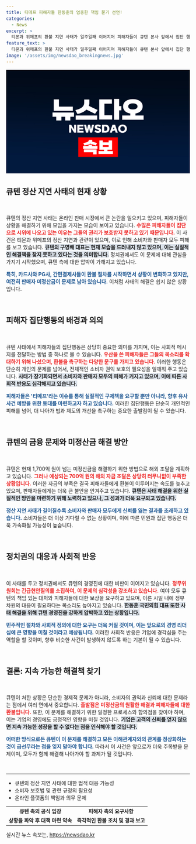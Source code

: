 ```yaml
---
title: 티메프 피해자들 한동훈의 엄중한 책임 묻기 선언!
categories:
  - News
excerpt: >
  티몬과 위메프의 환불 지연 사태가 일주일째 이어지며 피해자들이 큐텐 본사 앞에서 집단 행동에 나섰습니다. 구영배 대표는 여전히 외부에 모습을 드러내지 않고 있으며, 정치권의 압박이 거세지고 있습니다. 해결책이 없는 가운데 소비자와 판매자들, 각종 결제사들이 불만의 목소리를 높이고 있습니다.
feature_text: >
  티몬과 위메프의 환불 지연 사태가 일주일째 이어지며 피해자들이 큐텐 본사 앞에서 집단 행동에 나섰습니다. 구영배 대표는 여전히 외부에 모습을 드러내지 않고 있으며, 정치권의 압박이 거세지고 있습니다. 해결책이 없는 가운데 소비자와 판매자들, 각종 결제사들이 불만의 목소리를 높이고 있습니다.
image: '/assets/img/newsdao_breakingnews.jpg'
---
```


<p><img src="/assets/img/newsdao_breakingnews.jpg" alt="ontimetimes 속보" /></p>

<h2 data-ke-size="size26">큐텐 정산 지연 사태의 현재 상황</h2>

<p data-ke-size="size16">&nbsp;</p>

<p>큐텐의 정산 지연 사태는 온라인 판매 시장에서 큰 논란을 일으키고 있으며, 피해자들이 상황을 해결하기 위해 모임을 가지는 모습이 보이고 있습니다. <b><span style="color: #ee2323;">수많은 피해자들이 집단으로 시위에 나오고 있는 이유는 그들의 권리가 보호받지 못하고 있기 때문입니다.</span></b> 이 사건은 티몬과 위메프의 정산 지연과 관련이 있으며, 이로 인해 소비자와 판매자 모두 피해를 보고 있습니다. <b><span style="background-color: #21538527;">큐텐의 구영배 대표는 현재 모습을 드러내지 않고 있으며, 이는 실질적인 해결책을 찾지 못하고 있다는 것을 의미합니다.</span></b> 정치권에서도 이 문제에 대해 관심을 가지기 시작했으며, 큐텐 측에 대한 압박이 가해지고 있습니다.</p>

<p><b><span style="color: #1a5490;">특히, 카드사와 PG사, 간편결제사들이 환불 절차를 시작하면서 상황이 변화하고 있지만, 여전히 판매자 미정산금이 문제로 남아 있습니다.</span></b> 이처럼 사태의 해결은 쉽지 않은 상황입니다.</p>

<p data-ke-size="size16">&nbsp;</p>

<h2 data-ke-size="size26">피해자 집단행동의 배경과 의의</h2>

<p data-ke-size="size16">&nbsp;</p>

<p>큐텐 사태에서 피해자들의 집단행동은 상당히 중요한 의미를 가지며, 이는 사회적 메시지를 전달하는 방법 중 하나로 볼 수 있습니다. <b><span style="color: #ee2323;">우산을 쓴 피해자들은 그들의 목소리를 확대하기 위해 나섰으며, 환불을 촉구하는 다양한 문구를 가지고 있습니다.</span></b> 이러한 행동은 단순히 개인의 문제를 넘어서, 전체적인 소비자 권익 보호의 필요성을 일깨워 주고 있습니다. <b><span style="background-color: #21538527;">사태가 장기화되면서 소비자와 판매자 모두의 피해가 커지고 있으며, 이에 따른 사회적 반응도 심각해지고 있습니다.</span></b></p>

<p><b><span style="color: #1a5490;">피해자들은 '티메프'라는 이슈를 통해 실질적인 구제책을 요구할 뿐만 아니라, 향후 유사 사건 예방을 위한 토대를 마련하고자 하고 있습니다.</span></b> 이러한 집단행동은 단순히 개인적인 피해를 넘어, 더 나아가 법과 제도의 개선을 촉구하는 중요한 출발점이 될 수 있습니다.</p>

<p data-ke-size="size16">&nbsp;</p>

<h2 data-ke-size="size26">큐텐의 금융 문제와 미정산금 해결 방안</h2>

<p data-ke-size="size16">&nbsp;</p>

<p>큐텐은 현재 1,700억 원이 넘는 미정산금을 해결하기 위한 방법으로 해외 조달을 계획하고 있습니다. <b><span style="color: #ee2323;">그러나 예상되는 700억 원의 해외 자금 조달은 상당히 터무니없이 부족한 상황입니다.</span></b> 이러한 자금의 부족은 결국 피해자들에게 환불이 이루어지는 속도를 늦추고 있으며, 판매자들에게는 더욱 큰 불안을 안겨주고 있습니다. <b><span style="background-color: #21538527;">큐텐은 사태 해결을 위한 실질적인 방안을 마련하기 위해 노력하고 있으나, 그 성과가 더욱 요구되고 있습니다.</span></b></p>

<p><b><span style="color: #1a5490;">정산 지연 사태가 길어질수록 소비자와 판매자 모두에게 신뢰를 잃는 결과를 초래하고 있습니다.</span></b> 소비자들은 더 이상 기다릴 수 없는 상황이며, 이에 따른 민원과 집단 행동은 더욱 가속화될 가능성이 높습니다.</p>

<p data-ke-size="size16">&nbsp;</p>

<h2 data-ke-size="size26">정치권의 대응과 사회적 반응</h2>

<p data-ke-size="size16">&nbsp;</p>

<p>이 사태를 두고 정치권에서도 큐텐의 경영진에 대한 비판이 이어지고 있습니다. <b><span style="color: #ee2323;">정무위원회는 긴급현안질의를 소집하여, 이 문제의 심각성을 강조하고 있습니다.</span></b> 여야 모두 큐텐의 책임 있는 대처와 피해자들에 대한 보상을 요구하고 있으며, 이른 시일 내에 정부 차원의 대응이 필요하다는 목소리도 높아지고 있습니다. <b><span style="background-color: #21538527;">한동훈 국민의힘 대표 또한 사태 해결을 위해 큐텐 경영진을 강하게 압박하고 있는 상황입니다.</span></b></p>

<p><b><span style="color: #1a5490;">민주적인 절차와 사회적 정의에 대한 요구는 더욱 커질 것이며, 이는 앞으로의 경영 리더십에 큰 영향을 미칠 것이라고 예상됩니다.</span></b> 이러한 사회적 반응은 기업에 경각심을 주는 역할을 할 것이며, 향후 비슷한 사건이 발생하지 않도록 하는 기본이 될 수 있습니다.</p>

<p data-ke-size="size16">&nbsp;</p>

<h2 data-ke-size="size26">결론: 지속 가능한 해결책 찾기</h2>

<p data-ke-size="size16">&nbsp;</p>

<p>큐텐이 처한 상황은 단순한 경제적 문제가 아니라, 소비자의 권익과 신뢰에 대한 문제라는 점에서 여러 면에서 중요합니다. <b><span style="color: #ee2323;">출발점은 미정산금의 원활한 해결과 피해자들에 대한 환불입니다.</span></b> 또한, 이 문제를 해결하기 위한 일정한 프로세스와 합의점을 찾아야 하며, 이는 기업의 경영에도 긍정적인 영향을 미칠 것입니다. <b><span style="background-color: #21538527;">기업은 고객의 신뢰를 얻지 않으면 지속 가능한 성장을 할 수 없다는 점을 인식해야 할 것입니다.</span></b></p>

<p><b><span style="color: #1a5490;">어떠한 방식으로든 큐텐이 이 문제를 해결하고 모든 이해관계자와의 관계를 정상화하는 것이 급선무라는 점을 잊지 말아야 합니다.</span></b> 따라서 이 사건은 앞으로가 더욱 주목받을 문제이며, 모두가 함께 해결해 나아가야 할 과제가 될 것입니다.</p>

<p data-ke-size="size16">&nbsp;</p>

<hr>

<ul>
  <li>큐텐의 정산 지연 사태에 대한 법적 대응 가능성</li>
  <li>소비자 보호법 및 관련 규정의 필요성</li>
  <li>온라인 플랫폼의 책임과 의무 문제</li>
</ul>

<table style="width: 100%;">
  <tr>
    <td style="text-align: center; height: 17px;"><b>큐텐 측의 공식 입장</b></td>
    <td style="text-align: center; height: 17px;"><b>피해자 측의 요구사항</b></td>
  </tr>
  <tr>
    <td style="text-align: center; height: 17px;"><b>상황을 파악 후 대책 마련 약속</b></td>
    <td style="text-align: center; height: 17px;"><b>즉각적인 환불 조치 및 경과 보고</b></td>
  </tr>
</table>
실시간 뉴스 속보는, <a href="https://newsdao.kr" rel="dofollow">https://newsdao.kr</a>


